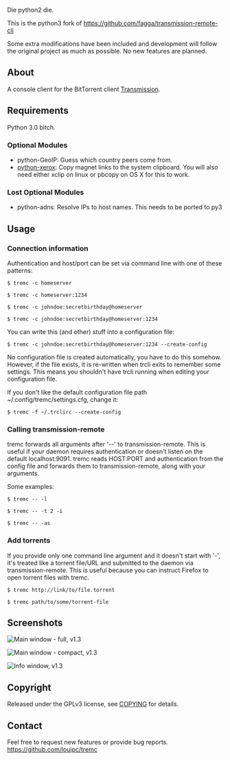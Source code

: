 Die python2 die.

This is the python3 fork of https://github.com/fagga/transmission-remote-cli

Some extra modifications have been included and development will follow the
original project as much as possible. No new features are planned.

## About

A console client for the BitTorrent client
[Transmission](http://www.transmissionbt.com/ "Transmission Homepage").

## Requirements

Python 3.0 bitch.

### Optional Modules

- python-GeoIP: Guess which country peers come from.
- [python-xerox](https://pypi.python.org/pypi/xerox): Copy magnet links to the system
  clipboard. You will also need either xclip on linux or pbcopy on OS X for this
  to work.

### Lost Optional Modules
- python-adns: Resolve IPs to host names. This needs to be ported to py3

## Usage

### Connection information

Authentication and host/port can be set via command line with one
of these patterns:

`$ tremc -c homeserver`

`$ tremc -c homeserver:1234`

`$ tremc -c johndoe:secretbirthday@homeserver`

`$ tremc -c johndoe:secretbirthday@homeserver:1234`

You can write this (and other) stuff into a configuration file:

`$ tremc -c johndoe:secretbirthday@homeserver:1234 --create-config`

No configuration file is created automatically, you have to do this
somehow. However, if the file exists, it is re-written when trcli exits to
remember some settings. This means you shouldn't have trcli running when
editing your configuration file.

If you don't like the default configuration file path
~/.config/tremc/settings.cfg, change it:

`$ tremc -f ~/.trclirc --create-config`


### Calling transmission-remote

tremc forwards all arguments after '--' to transmission-remote.
This is useful if your daemon requires authentication or doesn't listen on the
default localhost:9091.
tremc reads HOST:PORT and authentication from the config file and forwards them
to transmission-remote, along with your arguments.

Some examples:

`$ tremc -- -l`

`$ tremc -- -t 2 -i`

`$ tremc -- -as`


### Add torrents

If you provide only one command line argument and it doesn't start with '-',
it's treated like a torrent file/URL and submitted to the daemon via
transmission-remote. This is useful because you can instruct Firefox to open
torrent files with tremc.

`$ tremc http://link/to/file.torrent`

`$ tremc path/to/some/torrent-file`


## Screenshots

![Main window - full, v1.3](https://github.com/louipc/tremc/raw/master/screenshots/screenshot-mainfull-v1.3.png)

![Main window - compact, v1.3](https://github.com/louipc/tremc/raw/master/screenshots/screenshot-maincompact-v1.3.png)

![Info window, v1.3](https://github.com/louipc/tremc/raw/master/screenshots/screenshot-details-v1.3.png)


## Copyright

Released under the GPLv3 license, see [COPYING](COPYING) for details.

## Contact

Feel free to request new features or provide bug reports.
https://github.com/louipc/tremc
